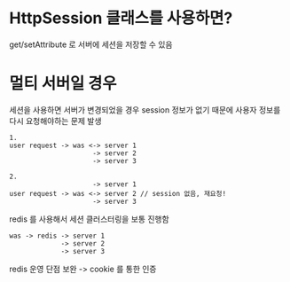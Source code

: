 # HttpSession 클래스를 사용하면?

get/setAttribute 로 서버에 세션을 저장할 수 있음

# 멀티 서버일 경우

세션을 사용하면 서버가 변경되었을 경우 session 정보가 없기 때문에 사용자 정보를 다시 요청해야하는 문제 발생

```text
1.
user request -> was <-> server 1 
                     -> server 2
                     -> server 3
                     
2.
                     -> server 1 
user request -> was <-> server 2 // session 없음, 재요청!
                     -> server 3
```

redis 를 사용해서 세션 클러스터링을 보통 진행함

```text
was -> redis -> server 1 
             -> server 2
             -> server 3
```

redis 운영 단점 보완 -> cookie 를 통한 인증